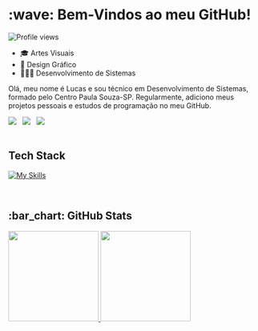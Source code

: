 <h1> :wave: Bem-Vindos ao meu GitHub!</h1>
<img src="https://komarev.com/ghpvc/?username=lucasbizachi-dev&color=ff4700" alt="Profile views" /> 

  * 🎓 Artes Visuais
  * 🎨 Design Gráfico
  * 👨🏻‍💻 Desenvolvimento de Sistemas

<p>
Olá, meu nome é Lucas e sou técnico em Desenvolvimento de Sistemas, formado pelo Centro Paula Souza-SP. Regularmente, adiciono meus projetos pessoais e estudos de programação no meu GitHub.
</p>

  <div>
    <a href="https://codepen.io/LucasBizachi" target="_blank"><img src="https://img.shields.io/badge/Codepen-44475A?style=for-the-badge&logo=codepen&logoColor=white"></a>&#160;&#160;
    <a href="https://www.linkedin.com/in/lucas-bizachi/" target="_blank"><img src="https://img.shields.io/badge/-LinkedIn-44475A?style=for-the-badge&logo=linkedin&logoColor=50ABE4" target="_blank"></a>&#160;&#160;
    <a href="https://instagram.com/lucasbizachi" target="_blank"><img src="https://img.shields.io/badge/-Instagram-44475A?style=for-the-badge&logo=instagram&logoColor=lightpurple" target="_blank"></a>&#160;&#160;
  </div>

  <br>

  ## Tech Stack
[![My Skills](https://skillicons.dev/icons?i=html,css,js,ruby)](https://skillicons.dev)

<br>

<h2 align="left"> :bar_chart: GitHub Stats</h2>
<div align="lefth">
  <a href="https://github.com/lucasbizachi-dev">
  <img height="180em" src="https://github-readme-stats.vercel.app/api?username=lucasbizachi-dev&show_icons=true&theme=dracula&include_all_commits=true&count_private=true"/>
  <img height="180em" src="https://github-readme-stats.vercel.app/api/top-langs/?username=lucasbizachi-dev&layout=compact&langs_count=7&theme=dracula"/>
</div>
